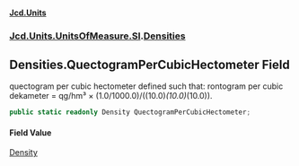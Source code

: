 #### [Jcd.Units](index.md 'index')
### [Jcd.Units.UnitsOfMeasure.SI](Jcd.Units.UnitsOfMeasure.SI.md 'Jcd.Units.UnitsOfMeasure.SI').[Densities](Densities.md 'Jcd.Units.UnitsOfMeasure.SI.Densities')

## Densities.QuectogramPerCubicHectometer Field

quectogram per cubic hectometer defined such that: rontogram per cubic dekameter = qg/hm³ × (1.0/1000.0)/((10.0)*(10.0)*(10.0)).

```csharp
public static readonly Density QuectogramPerCubicHectometer;
```

#### Field Value
[Density](Density.md 'Jcd.Units.UnitTypes.Density')